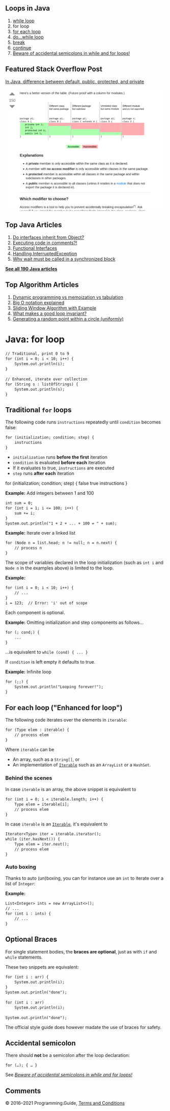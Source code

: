 



## Loops in Java

1.  [while loop](while-loop.html)
2.  for loop
3.  [for each loop](for-each-loop.html)
4.  [do…while loop](do-while-loop.html)
5.  [break](break-loop.html)
6.  [continue](continue.html)
7.  [Beware of accidental semicolons in while and for loops!](beware-of-accidental-semicolons-in-while-and-for-loops.html)

## Featured Stack Overflow Post

[In Java, difference between default, public, protected, and private](https://stackoverflow.com/a/33627846/276052)

[<img src="../images/so-featured-33627846.png" alt="StackOverflow screenshot thumbnail" class="screenshot" />](https://stackoverflow.com/a/33627846/276052)



## Top Java Articles

1.  [Do interfaces inherit from Object?](do-interfaces-inherit-from-object.html)
2.  [Executing code in comments?!](executing-code-in-comments.html)
3.  [Functional Interfaces](functional-interfaces.html)
4.  [Handling InterruptedException](handling-interrupted-exceptions.html)
5.  [Why wait must be called in a synchronized block](why-wait-must-be-in-synchronized.html)

[**See all 190 Java articles**](index.html)

## Top Algorithm Articles

1.  [Dynamic programming vs memoization vs tabulation](../dynamic-programming-vs-memoization-vs-tabulation.html)
2.  [Big O notation explained](../big-o-notation-explained.html)
3.  [Sliding Window Algorithm with Example](../sliding-window-example.html)
4.  [What makes a good loop invariant?](../what-makes-a-good-loop-invariant.html)
5.  [Generating a random point within a circle (uniformly)](../random-point-within-circle.html)

# Java: for loop

    // Traditional, print 0 to 9
    for (int i = 0; i < 10; i++) {
        System.out.println(i);
    }

    // Enhanced, iterate over collection
    for (String s : listOfStrings) {
        System.out.println(s);
    }

## Traditional `for` loops

The following code runs `instructions` repeatedly until `condition` becomes false:

    for (initialization; condition; step) {
        instructions
    }

- `initialization` runs **before the first** iteration
- `condition` is evaluated **before each** iteration
- If it evaluates to true, `instructions` are executed
- `step` runs **after each** iteration

for (initialization; condition; step) { false true instructions }

**Example:** Add integers between 1 and 100

    int sum = 0;
    for (int i = 1; i <= 100; i++) {
        sum += i;
    }
    System.out.println("1 + 2 + ... + 100 = " + sum);

**Example:** Iterate over a linked list

    for (Node n = list.head; n != null; n = n.next) {
        // process n
    }

The scope of variables declared in the loop initialization (such as `int i` and `Node n` in the examples above) is limited to the loop.

**Example:**

    for (int i = 0; i < 10; i++) {
        // ...
    }
    i = 123;  // Error: 'i' out of scope

Each component is optional.

**Example:** Omitting initialization and step components as follows…

    for (; cond;) {
        ...
    }

…is equivalent to `while (cond) { ... }`

If `condition` is left empty it defaults to true.

**Example:** Infinite loop

    for (;;) {
        System.out.println("Looping forever!");
    }

## For each loop ("Enhanced for loop")

The following code iterates over the elements in `iterable`:

    for (Type elem : iterable) {
        // process elem
    }

Where `iterable` can be

- An array, such as a `String[]`, or
- An implementation of [`Iterable`](https://docs.oracle.com/javase/8/docs/api/java/util/Iterable.html) such as an `ArrayList` or a `HashSet`.

### Behind the scenes

In case `iterable` is an array, the above snippet is equivalent to

    for (int i = 0; i < iterable.length; i++) {
        Type elem = iterable[i];
        // process elem
    }

In case `iterable` is an [`Iterable`](https://docs.oracle.com/javase/8/docs/api/java/lang/Iterable.html), it's equivalent to

    Iterator<Type> iter = iterable.iterator();
    while (iter.hasNext()) {
        Type elem = iter.next();
        // process elem
    }

### Auto boxing

Thanks to auto (un)boxing, you can for instance use an `int` to iterate over a list of `Integer`:

**Example:**

    List<Integer> ints = new ArrayList<>();
    // ...
    for (int i : ints) {
        // ...
    }

## Optional Braces

For single statement bodies, the **braces are optional**, just as with `if` and `while` statements.

These two snippets are equivalent:

    for (int i : arr) {
        System.out.println(i);
    }
    System.out.println("done");

    for (int i : arr)
        System.out.println(i);

    System.out.println("done");

The official style guide does however madate the use of braces for safety.

## Accidental semicolon

There should **not** be a semicolon after the loop declaration:

    for (…); { … }

See [_Beware of accidental semicolons in while and for loops!_](beware-of-accidental-semicolons-in-while-and-for-loops.html)

## Comments



© 2016–2021 Programming.Guide, [Terms and Conditions](../terms-and-conditions.html)
